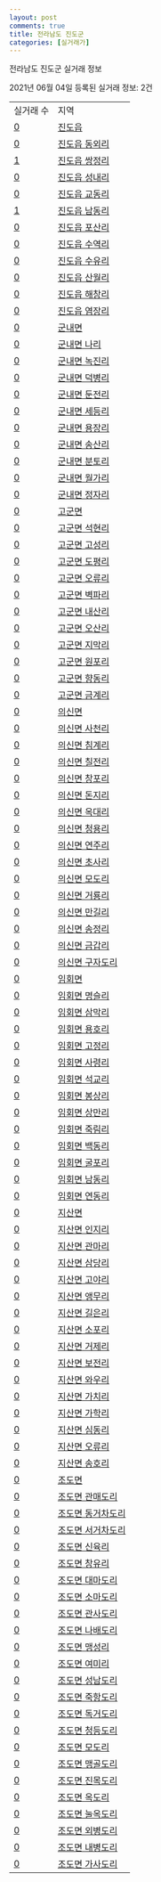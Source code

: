 ```yaml
---
layout: post
comments: true
title: 전라남도 진도군
categories: [실거래가]
---
```


전라남도 진도군 실거래 정보

2021년 06월 04일 등록된 실거래 정보: 2건


<table>
  <tr>
    <td>실거래 수</td>
    <td>지역</td>
  </tr>

  
  <tr>
    <td><a href="4690025000.html">0</a></td>
    <td><a href="4690025000.html">진도읍</a></td>
  </tr>
    

  <tr>
    <td><a href="4690025021.html">0</a></td>
    <td><a href="4690025021.html">진도읍 동외리</a></td>
  </tr>
    

  <tr>
    <td><a href="4690025022.html">1</a></td>
    <td><a href="4690025022.html">진도읍 쌍정리</a></td>
  </tr>
    

  <tr>
    <td><a href="4690025023.html">0</a></td>
    <td><a href="4690025023.html">진도읍 성내리</a></td>
  </tr>
    

  <tr>
    <td><a href="4690025024.html">0</a></td>
    <td><a href="4690025024.html">진도읍 교동리</a></td>
  </tr>
    

  <tr>
    <td><a href="4690025025.html">1</a></td>
    <td><a href="4690025025.html">진도읍 남동리</a></td>
  </tr>
    

  <tr>
    <td><a href="4690025026.html">0</a></td>
    <td><a href="4690025026.html">진도읍 포산리</a></td>
  </tr>
    

  <tr>
    <td><a href="4690025027.html">0</a></td>
    <td><a href="4690025027.html">진도읍 수역리</a></td>
  </tr>
    

  <tr>
    <td><a href="4690025028.html">0</a></td>
    <td><a href="4690025028.html">진도읍 수유리</a></td>
  </tr>
    

  <tr>
    <td><a href="4690025029.html">0</a></td>
    <td><a href="4690025029.html">진도읍 산월리</a></td>
  </tr>
    

  <tr>
    <td><a href="4690025030.html">0</a></td>
    <td><a href="4690025030.html">진도읍 해창리</a></td>
  </tr>
    

  <tr>
    <td><a href="4690025031.html">0</a></td>
    <td><a href="4690025031.html">진도읍 염장리</a></td>
  </tr>
    

  <tr>
    <td><a href="4690031000.html">0</a></td>
    <td><a href="4690031000.html">군내면</a></td>
  </tr>
    

  <tr>
    <td><a href="4690031021.html">0</a></td>
    <td><a href="4690031021.html">군내면 나리</a></td>
  </tr>
    

  <tr>
    <td><a href="4690031022.html">0</a></td>
    <td><a href="4690031022.html">군내면 녹진리</a></td>
  </tr>
    

  <tr>
    <td><a href="4690031023.html">0</a></td>
    <td><a href="4690031023.html">군내면 덕병리</a></td>
  </tr>
    

  <tr>
    <td><a href="4690031024.html">0</a></td>
    <td><a href="4690031024.html">군내면 둔전리</a></td>
  </tr>
    

  <tr>
    <td><a href="4690031025.html">0</a></td>
    <td><a href="4690031025.html">군내면 세등리</a></td>
  </tr>
    

  <tr>
    <td><a href="4690031026.html">0</a></td>
    <td><a href="4690031026.html">군내면 용장리</a></td>
  </tr>
    

  <tr>
    <td><a href="4690031027.html">0</a></td>
    <td><a href="4690031027.html">군내면 송산리</a></td>
  </tr>
    

  <tr>
    <td><a href="4690031028.html">0</a></td>
    <td><a href="4690031028.html">군내면 분토리</a></td>
  </tr>
    

  <tr>
    <td><a href="4690031029.html">0</a></td>
    <td><a href="4690031029.html">군내면 월가리</a></td>
  </tr>
    

  <tr>
    <td><a href="4690031030.html">0</a></td>
    <td><a href="4690031030.html">군내면 정자리</a></td>
  </tr>
    

  <tr>
    <td><a href="4690032000.html">0</a></td>
    <td><a href="4690032000.html">고군면</a></td>
  </tr>
    

  <tr>
    <td><a href="4690032021.html">0</a></td>
    <td><a href="4690032021.html">고군면 석현리</a></td>
  </tr>
    

  <tr>
    <td><a href="4690032022.html">0</a></td>
    <td><a href="4690032022.html">고군면 고성리</a></td>
  </tr>
    

  <tr>
    <td><a href="4690032023.html">0</a></td>
    <td><a href="4690032023.html">고군면 도평리</a></td>
  </tr>
    

  <tr>
    <td><a href="4690032024.html">0</a></td>
    <td><a href="4690032024.html">고군면 오류리</a></td>
  </tr>
    

  <tr>
    <td><a href="4690032025.html">0</a></td>
    <td><a href="4690032025.html">고군면 벽파리</a></td>
  </tr>
    

  <tr>
    <td><a href="4690032026.html">0</a></td>
    <td><a href="4690032026.html">고군면 내산리</a></td>
  </tr>
    

  <tr>
    <td><a href="4690032027.html">0</a></td>
    <td><a href="4690032027.html">고군면 오산리</a></td>
  </tr>
    

  <tr>
    <td><a href="4690032028.html">0</a></td>
    <td><a href="4690032028.html">고군면 지막리</a></td>
  </tr>
    

  <tr>
    <td><a href="4690032029.html">0</a></td>
    <td><a href="4690032029.html">고군면 원포리</a></td>
  </tr>
    

  <tr>
    <td><a href="4690032030.html">0</a></td>
    <td><a href="4690032030.html">고군면 향동리</a></td>
  </tr>
    

  <tr>
    <td><a href="4690032031.html">0</a></td>
    <td><a href="4690032031.html">고군면 금계리</a></td>
  </tr>
    

  <tr>
    <td><a href="4690033000.html">0</a></td>
    <td><a href="4690033000.html">의신면</a></td>
  </tr>
    

  <tr>
    <td><a href="4690033021.html">0</a></td>
    <td><a href="4690033021.html">의신면 사천리</a></td>
  </tr>
    

  <tr>
    <td><a href="4690033022.html">0</a></td>
    <td><a href="4690033022.html">의신면 침계리</a></td>
  </tr>
    

  <tr>
    <td><a href="4690033023.html">0</a></td>
    <td><a href="4690033023.html">의신면 칠전리</a></td>
  </tr>
    

  <tr>
    <td><a href="4690033024.html">0</a></td>
    <td><a href="4690033024.html">의신면 창포리</a></td>
  </tr>
    

  <tr>
    <td><a href="4690033025.html">0</a></td>
    <td><a href="4690033025.html">의신면 돈지리</a></td>
  </tr>
    

  <tr>
    <td><a href="4690033026.html">0</a></td>
    <td><a href="4690033026.html">의신면 옥대리</a></td>
  </tr>
    

  <tr>
    <td><a href="4690033027.html">0</a></td>
    <td><a href="4690033027.html">의신면 청용리</a></td>
  </tr>
    

  <tr>
    <td><a href="4690033028.html">0</a></td>
    <td><a href="4690033028.html">의신면 연주리</a></td>
  </tr>
    

  <tr>
    <td><a href="4690033029.html">0</a></td>
    <td><a href="4690033029.html">의신면 초사리</a></td>
  </tr>
    

  <tr>
    <td><a href="4690033030.html">0</a></td>
    <td><a href="4690033030.html">의신면 모도리</a></td>
  </tr>
    

  <tr>
    <td><a href="4690033031.html">0</a></td>
    <td><a href="4690033031.html">의신면 거룡리</a></td>
  </tr>
    

  <tr>
    <td><a href="4690033032.html">0</a></td>
    <td><a href="4690033032.html">의신면 만길리</a></td>
  </tr>
    

  <tr>
    <td><a href="4690033033.html">0</a></td>
    <td><a href="4690033033.html">의신면 송정리</a></td>
  </tr>
    

  <tr>
    <td><a href="4690033034.html">0</a></td>
    <td><a href="4690033034.html">의신면 금갑리</a></td>
  </tr>
    

  <tr>
    <td><a href="4690033035.html">0</a></td>
    <td><a href="4690033035.html">의신면 구자도리</a></td>
  </tr>
    

  <tr>
    <td><a href="4690034000.html">0</a></td>
    <td><a href="4690034000.html">임회면</a></td>
  </tr>
    

  <tr>
    <td><a href="4690034021.html">0</a></td>
    <td><a href="4690034021.html">임회면 명슬리</a></td>
  </tr>
    

  <tr>
    <td><a href="4690034022.html">0</a></td>
    <td><a href="4690034022.html">임회면 삼막리</a></td>
  </tr>
    

  <tr>
    <td><a href="4690034023.html">0</a></td>
    <td><a href="4690034023.html">임회면 용호리</a></td>
  </tr>
    

  <tr>
    <td><a href="4690034024.html">0</a></td>
    <td><a href="4690034024.html">임회면 고정리</a></td>
  </tr>
    

  <tr>
    <td><a href="4690034025.html">0</a></td>
    <td><a href="4690034025.html">임회면 사령리</a></td>
  </tr>
    

  <tr>
    <td><a href="4690034026.html">0</a></td>
    <td><a href="4690034026.html">임회면 석교리</a></td>
  </tr>
    

  <tr>
    <td><a href="4690034027.html">0</a></td>
    <td><a href="4690034027.html">임회면 봉상리</a></td>
  </tr>
    

  <tr>
    <td><a href="4690034028.html">0</a></td>
    <td><a href="4690034028.html">임회면 상만리</a></td>
  </tr>
    

  <tr>
    <td><a href="4690034029.html">0</a></td>
    <td><a href="4690034029.html">임회면 죽림리</a></td>
  </tr>
    

  <tr>
    <td><a href="4690034030.html">0</a></td>
    <td><a href="4690034030.html">임회면 백동리</a></td>
  </tr>
    

  <tr>
    <td><a href="4690034031.html">0</a></td>
    <td><a href="4690034031.html">임회면 굴포리</a></td>
  </tr>
    

  <tr>
    <td><a href="4690034032.html">0</a></td>
    <td><a href="4690034032.html">임회면 남동리</a></td>
  </tr>
    

  <tr>
    <td><a href="4690034033.html">0</a></td>
    <td><a href="4690034033.html">임회면 연동리</a></td>
  </tr>
    

  <tr>
    <td><a href="4690035000.html">0</a></td>
    <td><a href="4690035000.html">지산면</a></td>
  </tr>
    

  <tr>
    <td><a href="4690035021.html">0</a></td>
    <td><a href="4690035021.html">지산면 인지리</a></td>
  </tr>
    

  <tr>
    <td><a href="4690035022.html">0</a></td>
    <td><a href="4690035022.html">지산면 관마리</a></td>
  </tr>
    

  <tr>
    <td><a href="4690035023.html">0</a></td>
    <td><a href="4690035023.html">지산면 삼당리</a></td>
  </tr>
    

  <tr>
    <td><a href="4690035024.html">0</a></td>
    <td><a href="4690035024.html">지산면 고야리</a></td>
  </tr>
    

  <tr>
    <td><a href="4690035025.html">0</a></td>
    <td><a href="4690035025.html">지산면 앵무리</a></td>
  </tr>
    

  <tr>
    <td><a href="4690035026.html">0</a></td>
    <td><a href="4690035026.html">지산면 길은리</a></td>
  </tr>
    

  <tr>
    <td><a href="4690035027.html">0</a></td>
    <td><a href="4690035027.html">지산면 소포리</a></td>
  </tr>
    

  <tr>
    <td><a href="4690035028.html">0</a></td>
    <td><a href="4690035028.html">지산면 거제리</a></td>
  </tr>
    

  <tr>
    <td><a href="4690035029.html">0</a></td>
    <td><a href="4690035029.html">지산면 보전리</a></td>
  </tr>
    

  <tr>
    <td><a href="4690035030.html">0</a></td>
    <td><a href="4690035030.html">지산면 와우리</a></td>
  </tr>
    

  <tr>
    <td><a href="4690035031.html">0</a></td>
    <td><a href="4690035031.html">지산면 가치리</a></td>
  </tr>
    

  <tr>
    <td><a href="4690035032.html">0</a></td>
    <td><a href="4690035032.html">지산면 가학리</a></td>
  </tr>
    

  <tr>
    <td><a href="4690035033.html">0</a></td>
    <td><a href="4690035033.html">지산면 심동리</a></td>
  </tr>
    

  <tr>
    <td><a href="4690035034.html">0</a></td>
    <td><a href="4690035034.html">지산면 오류리</a></td>
  </tr>
    

  <tr>
    <td><a href="4690035035.html">0</a></td>
    <td><a href="4690035035.html">지산면 송호리</a></td>
  </tr>
    

  <tr>
    <td><a href="4690036000.html">0</a></td>
    <td><a href="4690036000.html">조도면</a></td>
  </tr>
    

  <tr>
    <td><a href="4690036021.html">0</a></td>
    <td><a href="4690036021.html">조도면 관매도리</a></td>
  </tr>
    

  <tr>
    <td><a href="4690036022.html">0</a></td>
    <td><a href="4690036022.html">조도면 동거차도리</a></td>
  </tr>
    

  <tr>
    <td><a href="4690036023.html">0</a></td>
    <td><a href="4690036023.html">조도면 서거차도리</a></td>
  </tr>
    

  <tr>
    <td><a href="4690036024.html">0</a></td>
    <td><a href="4690036024.html">조도면 신육리</a></td>
  </tr>
    

  <tr>
    <td><a href="4690036025.html">0</a></td>
    <td><a href="4690036025.html">조도면 창유리</a></td>
  </tr>
    

  <tr>
    <td><a href="4690036026.html">0</a></td>
    <td><a href="4690036026.html">조도면 대마도리</a></td>
  </tr>
    

  <tr>
    <td><a href="4690036027.html">0</a></td>
    <td><a href="4690036027.html">조도면 소마도리</a></td>
  </tr>
    

  <tr>
    <td><a href="4690036028.html">0</a></td>
    <td><a href="4690036028.html">조도면 관사도리</a></td>
  </tr>
    

  <tr>
    <td><a href="4690036029.html">0</a></td>
    <td><a href="4690036029.html">조도면 나배도리</a></td>
  </tr>
    

  <tr>
    <td><a href="4690036030.html">0</a></td>
    <td><a href="4690036030.html">조도면 맹성리</a></td>
  </tr>
    

  <tr>
    <td><a href="4690036031.html">0</a></td>
    <td><a href="4690036031.html">조도면 여미리</a></td>
  </tr>
    

  <tr>
    <td><a href="4690036032.html">0</a></td>
    <td><a href="4690036032.html">조도면 성남도리</a></td>
  </tr>
    

  <tr>
    <td><a href="4690036033.html">0</a></td>
    <td><a href="4690036033.html">조도면 죽항도리</a></td>
  </tr>
    

  <tr>
    <td><a href="4690036034.html">0</a></td>
    <td><a href="4690036034.html">조도면 독거도리</a></td>
  </tr>
    

  <tr>
    <td><a href="4690036035.html">0</a></td>
    <td><a href="4690036035.html">조도면 청등도리</a></td>
  </tr>
    

  <tr>
    <td><a href="4690036036.html">0</a></td>
    <td><a href="4690036036.html">조도면 모도리</a></td>
  </tr>
    

  <tr>
    <td><a href="4690036037.html">0</a></td>
    <td><a href="4690036037.html">조도면 맹골도리</a></td>
  </tr>
    

  <tr>
    <td><a href="4690036038.html">0</a></td>
    <td><a href="4690036038.html">조도면 진목도리</a></td>
  </tr>
    

  <tr>
    <td><a href="4690036039.html">0</a></td>
    <td><a href="4690036039.html">조도면 옥도리</a></td>
  </tr>
    

  <tr>
    <td><a href="4690036040.html">0</a></td>
    <td><a href="4690036040.html">조도면 눌옥도리</a></td>
  </tr>
    

  <tr>
    <td><a href="4690036041.html">0</a></td>
    <td><a href="4690036041.html">조도면 외병도리</a></td>
  </tr>
    

  <tr>
    <td><a href="4690036042.html">0</a></td>
    <td><a href="4690036042.html">조도면 내병도리</a></td>
  </tr>
    

  <tr>
    <td><a href="4690036043.html">0</a></td>
    <td><a href="4690036043.html">조도면 가사도리</a></td>
  </tr>
    


</table>
    